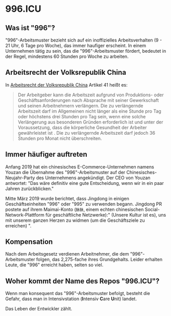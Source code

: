 996.ICU
=======

## Was ist "996"?
"996"-Arbeitsmuster bezieht sich auf ein inoffizielles Arbeitsverhalten (9 - 21 Uhr, 6 Tage pro Woche), das immer haufiger erscheint.
In einem Unternehmen tätig zu sein, das die "996"-Arbeitsmuster fördert, bedeutet in der Regel, mindestens 60 Stunden pro Woche zu arbeiten.

## Arbeitsrecht der Volksrepublik China
In [Arbeitsrecht der Volksrepublik China](http://www.china.org.cn/living_in_china/abc/2009-07/15/content_18140508.htm) Artikel 41 heißt es:

> Der Arbeitgeber kann die Arbeitszeit aufgrund von Produktions- oder Geschäftsanforderungen nach Absprache mit seiner Gewerkschaft und seinen Arbeitnehmern verlängern. Die zu verlängernde Arbeitszeit darf im Allgemeinen nicht länger als eine Stunde pro Tag oder höchstens drei Stunden pro Tag sein, wenn eine solche Verlängerung aus besonderen Gründen erforderlich ist und unter der Voraussetzung, dass die körperliche Gesundheit der Arbeiter gewährleistet ist . Die zu verlängernde Arbeitszeit darf jedoch 36 Stunden pro Monat nicht überschreiten.

## Immer häufiger auftreten

Anfang 2019 hat ein chinesisches E-Commerce-Unternehmen namens Youzan die Übernahme des "996"-Arbeitsmuster auf der Chinesisches-Neujahr-Party des Unternehmens angekündigt. Der CEO von Youzan antwortet: "Das wäre definitiv eine gute Entscheidung, wenn wir in ein paar Jahren zurückblicken."

Mitte März 2019 wurde berichtet, dass Jingdong in einigen Geschäftseinheiten "996" oder "995" zu verwenden begann. Jingdong PR postete auf ihrem Maimai-Konto (`脉脉`, einem echten chinesischen Social-Network-Plattform für geschäftliche Netzwerke):" (Unsere Kultur ist es), uns mit unserem ganzen Herzen zu widmen (um die Geschäftsziele zu erreichen) ".

## Kompensation

Nach dem Arbeitsgesetz verdienen Arbeitnehmer, die dem "996"-Arbeitsmuster folgen, das 2,275-fache ihres Grundgehalts. Leider erhalten Leute, die "996" erreicht haben, selten so viel.

## Woher kommt der Name des Repos "996.ICU"?

Wenn man konsequent das "996"-Arbeitsmuster befolgt, besteht die Gefahr, dass man in Intensivstation (**I**ntensiv **C**are **U**nit) landet.

Das Leben der Entwickler zählt.
